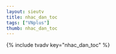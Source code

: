 ```yaml
--- 
layout: sieutv
title: nhac_dan_toc
tags: ["VNplus"]
thumb: nhac_dan_toc
---
```

{% include tvadv key="nhac_dan_toc" %} 

